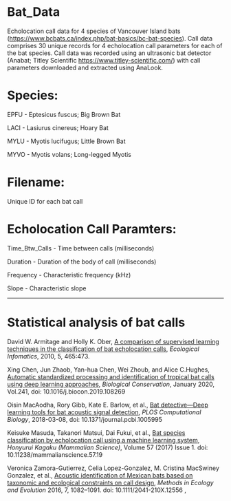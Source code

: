 # Bat_Data
Echolocation call data for 4 species of Vancouver Island bats (https://www.bcbats.ca/index.php/bat-basics/bc-bat-species). Call data comprises 30 unique records for 4 echolocation call parameters for each of the bat species. Call data was recorded using an ultrasonic bat detector (Anabat; Titley Scientific https://www.titley-scientific.com/) with call parameters downloaded and extracted using AnaLook.

# Species:
EPFU - Eptesicus fuscus; Big Brown Bat

LACI - Lasiurus cinereus; Hoary Bat

MYLU - Myotis lucifugus; Little Brown Bat

MYVO - Myotis volans; Long-legged Myotis

# Filename:

Unique ID for each bat call

# Echolocation Call Paramters:
Time_Btw_Calls - Time between calls (milliseconds)

Duration - Duration of the body of call (milliseconds)

Frequency - Characteristic frequency (kHz)

Slope - Characteristic slope

***

# Statistical analysis of bat calls

David W. Armitage and Holly K. Ober, [A comparison of supervised learning techniques in the classification of bat echolocation calls](https://static1.squarespace.com/static/55a69002e4b0a72683b3d92f/t/59b6e72cc027d84ada362604/1505158956736/Armitage+%26+Ober+2010.pdf), _Ecological Infomatics_, 2010, 5, 465:473.


Xing Chen, Jun Zhaob, Yan-hua Chen, Wei Zhoub, and Alice C.Hughes, [Automatic standardized processing and identification of tropical bat calls using deep learning approaches](https://www.sciencedirect.com/science/article/pii/S0006320719308961), _Biological Conservation_, January 2020, Vol.241, doi: 10.1016/j.biocon.2019.108269


Oisin MacAodha, Rory Gibb, Kate E. Barlow, et al., [Bat detective—Deep learning tools for bat acoustic signal detection](https://journals.plos.org/ploscompbiol/article?id=10.1371/journal.pcbi.1005995), _PLOS Computational Biology_, 2018-03-08, doi: 10.1371/journal.pcbi.1005995 


Keisuke Masuda, Takanori Matsui, Dai Fukui, et al., [Bat species classification by echolocation call using a machine learning system](https://www.jstage.jst.go.jp/article/mammalianscience/57/1/57_19/_article), _Honyurui Kagaku (Mammalian Science)_, Volume 57 (2017) Issue 1. doi: 10.11238/mammalianscience.57.19

Veronica Zamora-Gutierrez, Celia Lopez-Gonzalez, M. Cristina MacSwiney Gonzalez, et al., [Acoustic identification of Mexican bats based on taxonomic and ecological constraints on call design](https://besjournals.onlinelibrary.wiley.com/doi/pdf/10.1111/2041-210X.12556), _Methods in Ecology and Evolution_ 2016, 7, 1082–1091. doi: 10.1111/2041-210X.12556
,
